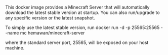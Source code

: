 This docker image provides a Minecraft Server that will automatically download the latest stable version at startup. You can also run/upgrade to any specific version or the latest snapshot.

To simply use the latest stable version, run
docker run -d -p 25565:25565 --name mc hemawan/minecraft-server

where the standard server port, 25565, will be exposed on your host machine.
